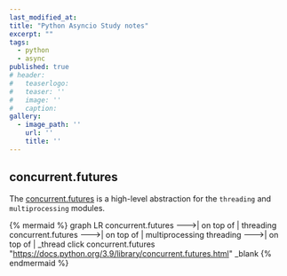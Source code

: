 ```yaml
---
last_modified_at:
title: "Python Asyncio Study notes"
excerpt: ""
tags:
  - python
  - async
published: true
# header:
#   teaserlogo:
#   teaser: ''
#   image: ''
#   caption:
gallery:
  - image_path: ''
    url: ''
    title: ''
---
```


## concurrent.futures

The [concurrent.futures](https://docs.python.org/3.9/library/concurrent.futures.html) is a high-level abstraction for the `threading` and `multiprocessing` modules.

{% mermaid %}
graph LR
  concurrent.futures --->| on top of | threading
  concurrent.futures --->| on top of | multiprocessing
  threading --->| on top of | \_thread
  click concurrent.futures "https://docs.python.org/3.9/library/concurrent.futures.html" _blank
{% endmermaid %}
